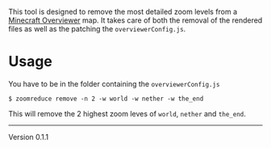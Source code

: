 This tool is designed to remove the most detailed zoom levels from a [Minecraft Overviewer] map.
It takes care of both the removal of the rendered files as well as the patching the `overviewerConfig.js`.

# Usage
You have to be in the folder containing the `overviewerConfig.js`

    $ zoomreduce remove -n 2 -w world -w nether -w the_end

This will remove the 2 highest zoom leves of `world`, `nether` and `the_end`.

[Minecraft Overviewer]: https://github.com/overviewer/Minecraft-Overviewer
---
Version 0.1.1
